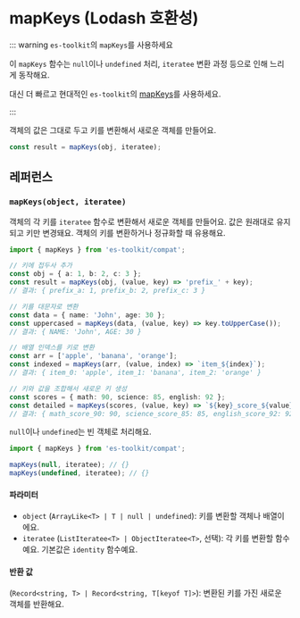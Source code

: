# mapKeys (Lodash 호환성)

::: warning `es-toolkit`의 `mapKeys`를 사용하세요

이 `mapKeys` 함수는 `null`이나 `undefined` 처리, `iteratee` 변환 과정 등으로 인해 느리게 동작해요.

대신 더 빠르고 현대적인 `es-toolkit`의 [mapKeys](../../object/mapKeys.md)를 사용하세요.

:::

객체의 값은 그대로 두고 키를 변환해서 새로운 객체를 만들어요.

```typescript
const result = mapKeys(obj, iteratee);
```

## 레퍼런스

### `mapKeys(object, iteratee)`

객체의 각 키를 `iteratee` 함수로 변환해서 새로운 객체를 만들어요. 값은 원래대로 유지되고 키만 변경돼요. 객체의 키를 변환하거나 정규화할 때 유용해요.

```typescript
import { mapKeys } from 'es-toolkit/compat';

// 키에 접두사 추가
const obj = { a: 1, b: 2, c: 3 };
const result = mapKeys(obj, (value, key) => 'prefix_' + key);
// 결과: { prefix_a: 1, prefix_b: 2, prefix_c: 3 }

// 키를 대문자로 변환
const data = { name: 'John', age: 30 };
const uppercased = mapKeys(data, (value, key) => key.toUpperCase());
// 결과: { NAME: 'John', AGE: 30 }

// 배열 인덱스를 키로 변환
const arr = ['apple', 'banana', 'orange'];
const indexed = mapKeys(arr, (value, index) => `item_${index}`);
// 결과: { item_0: 'apple', item_1: 'banana', item_2: 'orange' }

// 키와 값을 조합해서 새로운 키 생성
const scores = { math: 90, science: 85, english: 92 };
const detailed = mapKeys(scores, (value, key) => `${key}_score_${value}`);
// 결과: { math_score_90: 90, science_score_85: 85, english_score_92: 92 }
```

`null`이나 `undefined`는 빈 객체로 처리해요.

```typescript
import { mapKeys } from 'es-toolkit/compat';

mapKeys(null, iteratee); // {}
mapKeys(undefined, iteratee); // {}
```

#### 파라미터

- `object` (`ArrayLike<T> | T | null | undefined`): 키를 변환할 객체나 배열이에요.
- `iteratee` (`ListIteratee<T> | ObjectIteratee<T>`, 선택): 각 키를 변환할 함수예요. 기본값은 `identity` 함수예요.

#### 반환 값

(`Record<string, T> | Record<string, T[keyof T]>`): 변환된 키를 가진 새로운 객체를 반환해요.

